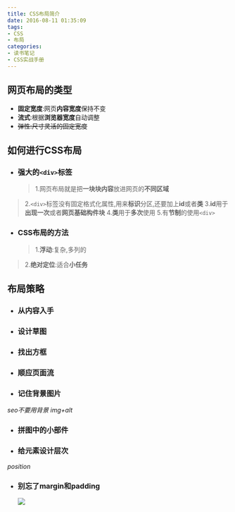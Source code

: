 ```yaml
---
title: CSS布局简介
date: 2016-08-11 01:35:09
tags:
- CSS
- 布局
categories:
- 读书笔记
- CSS实战手册
---
```

## 网页布局的类型

* **固定宽度**:网页**内容宽度**保持不变
* **流式**:根据**浏览器宽度**自动调整
* ~~弹性:尺寸灵活的固定宽度~~

## 如何进行CSS布局

* ### 强大的`<div>`标签

  > 1.网页布局就是把**一块块内容**放进网页的**不同区域**
> 2.`<div>`标签没有固定格式化属性,用来**标识**分区,还要加上**id**或者**类**
> 3.**id**用于**出现一次**或者**网页基础构件块**
> 4.**类**用于**多次**使用
> 5.有**节制**的使用`<div>`
* ### CSS布局的方法

  > 1.**浮动**:复杂,多列的
> 2.**绝对定位**:适合**小任务**

## 布局策略

* ### 从**内容**入手
* ### 设计**草图**
* ### 找出**方框**
* ### 顺应页面**流**
* ### 记住**背景**图片
_seo不要用背景 img+alt_
* ### 拼图中的小**部件**
* ### 给元素设计**层次**
_position_
* ### 别忘了**margin和padding**
  ![](http://obpfwfwbx.bkt.clouddn.com/CSS_buju.jpg)
